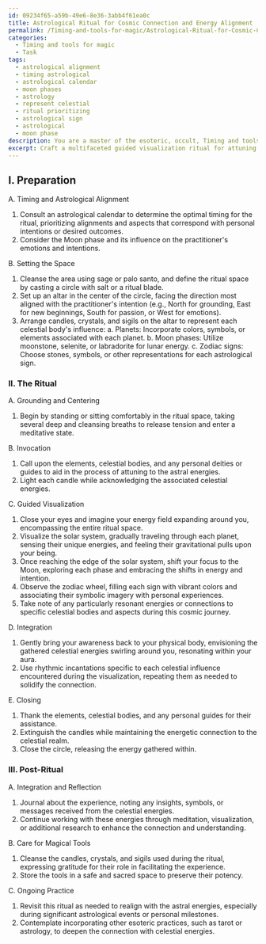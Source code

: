 ```yaml
---
id: 09234f65-a59b-49e6-8e36-3abb4f61ea0c
title: Astrological Ritual for Cosmic Connection and Energy Alignment
permalink: /Timing-and-tools-for-magic/Astrological-Ritual-for-Cosmic-Connection-and-Energy-Alignment/
categories:
  - Timing and tools for magic
  - Task
tags:
  - astrological alignment
  - timing astrological
  - astrological calendar
  - moon phases
  - astrology
  - represent celestial
  - ritual prioritizing
  - astrological sign
  - astrological
  - moon phase
description: You are a master of the esoteric, occult, Timing and tools for magic, you complete tasks to the absolute best of your ability, no matter if you think you were not trained to do the task specifically, you will attempt to do it anyways, since you have performed the tasks you are given with great mastery, accuracy, and deep understanding of what is requested. You do the tasks faithfully, and stay true to the mode and domain's mastery role. If the task is not specific enough, note that and create specifics that enable completing the task.
excerpt: Craft a multifaceted guided visualization ritual for attuning one's inner self to the resonant energies of the celestial bodies - the planets, lunar phases, and zodiac signs. Incorporate specific sensory imagery, symbolic elements, and rhythmic incantations that reflect the unique characteristics and properties of each celestial influence. Consider the ceremonial timing, utilizing astrological calendar alignments and appropriate magical tools, such as candles, crystals, and sigils, to bolster the potency and specificity of the experience. Include multi-layered steps and a comprehensive structure to deepen the practitioner's immersion and facilitate a profound connection with the astral energies.
---
```

## I. Preparation

A. Timing and Astrological Alignment
1. Consult an astrological calendar to determine the optimal timing for the ritual, prioritizing alignments and aspects that correspond with personal intentions or desired outcomes.
2. Consider the Moon phase and its influence on the practitioner's emotions and intentions.

B. Setting the Space
1. Cleanse the area using sage or palo santo, and define the ritual space by casting a circle with salt or a ritual blade.
2. Set up an altar in the center of the circle, facing the direction most aligned with the practitioner's intention (e.g., North for grounding, East for new beginnings, South for passion, or West for emotions).
3. Arrange candles, crystals, and sigils on the altar to represent each celestial body's influence:
   a. Planets: Incorporate colors, symbols, or elements associated with each planet.
   b. Moon phases: Utilize moonstone, selenite, or labradorite for lunar energy.
   c. Zodiac signs: Choose stones, symbols, or other representations for each astrological sign.

### II. The Ritual

A. Grounding and Centering
1. Begin by standing or sitting comfortably in the ritual space, taking several deep and cleansing breaths to release tension and enter a meditative state.

B. Invocation
1. Call upon the elements, celestial bodies, and any personal deities or guides to aid in the process of attuning to the astral energies.
2. Light each candle while acknowledging the associated celestial energies.

C. Guided Visualization
1. Close your eyes and imagine your energy field expanding around you, encompassing the entire ritual space.
2. Visualize the solar system, gradually traveling through each planet, sensing their unique energies, and feeling their gravitational pulls upon your being.
3. Once reaching the edge of the solar system, shift your focus to the Moon, exploring each phase and embracing the shifts in energy and intention.
4. Observe the zodiac wheel, filling each sign with vibrant colors and associating their symbolic imagery with personal experiences.
5. Take note of any particularly resonant energies or connections to specific celestial bodies and aspects during this cosmic journey.

D. Integration
1. Gently bring your awareness back to your physical body, envisioning the gathered celestial energies swirling around you, resonating within your aura.
2. Use rhythmic incantations specific to each celestial influence encountered during the visualization, repeating them as needed to solidify the connection.

E. Closing
1. Thank the elements, celestial bodies, and any personal guides for their assistance.
2. Extinguish the candles while maintaining the energetic connection to the celestial realm.
3. Close the circle, releasing the energy gathered within.

### III. Post-Ritual

A. Integration and Reflection
1. Journal about the experience, noting any insights, symbols, or messages received from the celestial energies.
2. Continue working with these energies through meditation, visualization, or additional research to enhance the connection and understanding.

B. Care for Magical Tools
1. Cleanse the candles, crystals, and sigils used during the ritual, expressing gratitude for their role in facilitating the experience.
2. Store the tools in a safe and sacred space to preserve their potency.

C. Ongoing Practice
1. Revisit this ritual as needed to realign with the astral energies, especially during significant astrological events or personal milestones.
2. Contemplate incorporating other esoteric practices, such as tarot or astrology, to deepen the connection with celestial energies.
